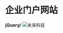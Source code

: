 # 企业门户网站
**jQuery/**
![未来科技](http://img5.imgtn.bdimg.com/it/u=3116845678,3544143401&fm=26&gp=0.jpg)
